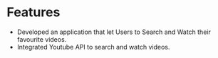 # Features
- Developed an application that let Users to Search and Watch their favourite videos.
- Integrated Youtube API to search and watch videos.

